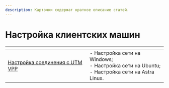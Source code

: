 ```yaml
---
description: Карточки содержат краткое описание статей.
---
```


# Настройка клиентских машин

<table data-card-size="large" data-view="cards"><thead><tr><th></th><th></th></tr></thead><tbody><tr><td><a href="setup-connection.md">Настройка соединения c UTM VPP</a></td><td>- Настройка сети на Windows;<br>- Настройка сети на Ubuntu;<br>- Настройка сети на Astra Linux.</td></tr></tbody></table>
